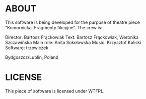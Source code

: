 ABOUT
=====
This software is being developed for the purpose of theatre piece "Komornicka. Fragmenty fikcyjne". The crew is:

Director: Bartosz Frąckowiak
Text: Bartosz Frąckowiak, Weronika Szczawińska
Main role: Anita Sokołowska
Music: Krzysztof Kaliski
Software: trzewiczek

Bydgoszcz/Lublin, Poland


LICENSE
=======
This piece of software is licensed under WTFPL.
